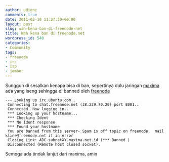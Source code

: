 ```yaml
---
author: udienz
comments: true
date: 2011-02-18 11:27:30+00:00
layout: post
slug: wah-kena-ban-di-freenode-net
title: Wah kena ban di freenode.net
wordpress_id: 540
categories:
- Community
tags:
- freenode
- irc
- isp
- jember
---
```


Sungguh di sesalkan kenapa bisa di ban, sepertinya dulu jaringan [maxima](http://maxima.net.id/) ada yang iseng sehingga di banned oleh [freenode](http://freenode.net)

    
    --- Looking up irc.ubuntu.com..
     Connecting to chat.freenode.net (38.229.70.20) port 8001..
     Connected. Now logging in..
     *** Looking up your hostname...
     *** Checking Ident
     *** No Ident response
     *** Found your hostname
     You are banned from this server- Spam is off topic on freenode.  mail kline@freenode.net if in error 
     Closing Link: ABC-subnetXY.maxima.net.id (*** Banned )
     Disconnected (Remote host closed socket).



Semoga ada tindak lanjut dari maxima, amin
